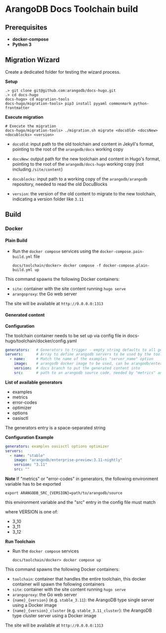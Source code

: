 # ArangoDB Docs Toolchain build

## Prerequisites

- **docker-compose**
- **Python 3**

## Migration Wizard

Create a dedicated folder for testing the wizard process.

**Setup**

```shell
.> git clone git@github.com:arangodb/docs-hugo.git
.> cd docs-hugo
docs-hugo> cd migration-tools
docs-hugo/migration-tools> pip3 install pyyaml commonmark python-frontmatter
```

**Execute migration**

```shell
# Execute the migration
docs-hugo/migration-tools> ./migration.sh migrate <docsOld> <docsNew> <docublocks> <version>
```

- `docsOld`: input path to the old toolchain and content in Jekyll's format,
  pointing to the root of the `arangodb/docs` working copy

- `docsNew`: output path for the new toolchain and content in Hugo's format,
  pointing to the root of the `arangodb/docs-hugo` working copy
  (not including `/site/content`)

- `docublocks`: input path to a working copy of the `arangodb/arangodb`
  repository, needed to read the old DocuBlocks

- `version`: the version of the old content to migrate to the new toolchain,
  indicating a version folder like `3.11`

## Build

### Docker

#### Plain Build

- Run the `docker compose` services using the `docker-compose.pain-build.yml` file

  ```shell
  docs/toolchain/docker> docker compose -f docker-compose.plain-build.yml up
  ```

This command spawns the following Docker containers:

- `site`: container with the site content running `hugo serve`
- `arangoproxy`: the Go web server

The site will be available at `http://0.0.0.0:1313`


#### Generated content

**Configuration**

The toolchain container needs to be set up via config file in docs-hugo/toolchain/docker/config.yaml

```yaml
generators:   # Generators to trigger - empty string defaults to all generators
servers:      # Array to define arangodb servers to be used by the toolchain
  - name:     # Match the name of the examples "server_name" option
    image:    # arangodb docker image to be used, can be arangodb/enterprise-preview:... or a branch name
    version:  # docs branch to put the generated content into
    src:      # path to an arangodb source code, needed by "metrics" and "error-codes" generators
```

**List of available generators**
- examples
- metrics
- error-codes
- optimizer
- options
- oasisctl

The generators entry is a space-separated string

**Configuration Example**
```yaml
generators: examples oasisctl options optimizer
servers:
  - name: "stable"
    image: "arangodb/enterprise-preview:3.11-nightly"
    version: "3.11"
    src: ""
```

**Note**
If "metrics" or "error-codes" in generators, the following environment variable has to be exported
```shell
export ARANGODB_SRC_{VERSION}=path/to/arangodb/source
```

this environment variable and the "src" entry in the config file must match

where VERSION is one of:
- 3_10
- 3_11
- 3_12

**Run Toolchain**


- Run the `docker compose` services

  ```shell
  docs/toolchain/docker> docker compose up
  ```

This command spawns the following Docker containers:

- `toolchain`: container that handles the entire toolchain, this docker container will spawn the following containers
- `site`: container with the site content running `hugo serve`
- `arangoproxy`: the Go web server
- `{name}_{version}` (e.g. `stable_3.11`): the ArangoDB type single server using a Docker image
- `{name}_{version}_cluster` (e.g. `stable_3.11_cluster`): the ArangoDB type cluster server using a Docker image


The site will be available at `http://0.0.0.0:1313`





<!-- ### No Docker

- Build and start the _arangoproxy_ web server

  ```shell
  toolchain/arangoproxy/cmd> go build -o arangoproxy
  toolchain/arangoproxy/cmd> ./arangoproxy {flags}
  ```
- Launch the hugo build command

  ```shell
  docs-hugo/site> hugo
  ```

The static HTML is placed under `site/public/`.

For development purpose, it is suggested to use the `hugo serve` command for
hot-reload on changes. The runtime server is available at `http://localhost:1313/`. -->
